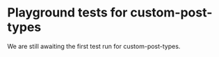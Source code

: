 # Playground tests for custom-post-types
We are still awaiting the first test run for custom-post-types.
